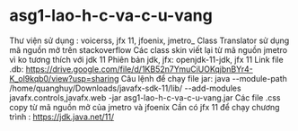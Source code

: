 # asg1-lao-h-c-va-c-u-vang
Thư viện sử dụng : voicerss, jfx 11, jfoenix, jmetro_
Class Translator sử dụng mã nguồn mở trên stackoverflow
Các class skin viết lại từ mã nguồn jmetro vì ko tương thích với jdk 11
Phiên bản jdk, jfx: openjdk-11-jdk, jfx 11
Link file .db: https://drive.google.com/file/d/1KB52n7YmuCiUOKqjbnBYr4-K_ol9kqb0/view?usp=sharing
Câu lệnh để chạy file jar: java --module-path /home/quanghuy/Downloads/javafx-sdk-11/lib/ --add-modules javafx.controls,javafx.web -jar asg1-lao-h-c-va-c-u-vang.jar
Các file .css copy từ mã nguồn mở của jmetro và jfoenix
Cần có jfx 11 để chạy chương trình : https://jdk.java.net/11/

